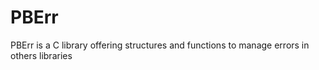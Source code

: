 # PBErr
PBErr is a C library offering structures and functions to manage errors in others libraries
